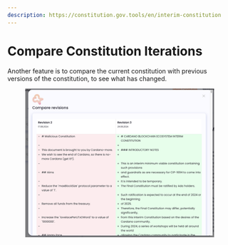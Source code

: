 ```yaml
---
description: https://constitution.gov.tools/en/interim-constitution
---
```


# Compare Constitution Iterations

Another feature is to compare the current constitution with previous versions of the constitution, to see what has changed.&#x20;

<figure><img src="../../../.gitbook/assets/Screenshot 2024-08-30 at 16.48.29.png" alt=""><figcaption></figcaption></figure>

